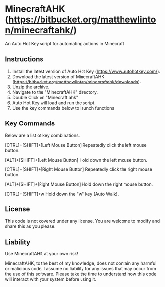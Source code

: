 # MinecraftAHK (https://bitbucket.org/matthewlinton/minecraftahk/)
An Auto Hot Key script for automating actions in Minecraft

## Instructions
1. Install the latest version of Auto Hot Key (https://www.autohotkey.com/).
1. Download the latest version of MinecraftAHK (https://bitbucket.org/matthewlinton/minecraftahk/downloads).
1. Unzip the archive.
1. Navigate to the "MinecraftAHK" directory.
1. Double Click on "Minecraft.ahk"
1. Auto Hot Key will load and run the script.
1. Use the key commands below to launch functions

## Key Commands
Below are a list of key combinations.

[CTRL]+[SHIFT]+[Left Mouse Button]
	Repeatedly click the left mouse button.
	
[ALT]+[SHIFT]+[Left Mouse Button]
	Hold down the left mouse button.
	
[CTRL]+[SHIFT]+[Right Mouse Button]
	Repeatedly click the right mouse button.

[ALT]+[SHIFT]+[Right Mouse Button]
	Hold down the right mouse button.
	
[CTRL]+[SHIFT]+w
	Hold down the "w" key (Auto Walk).
	
## License
This code is not covered under any license. You are welcome to modify and share this as you please.

## Liability
Use MinecraftAHK at your own risk!

MinecraftAHK, to the best of my knowledge, does not contain any harmful or malicious code. I assume no liability for any issues that may occur from the use of this software. Please take the time to understand how this code will interact with your system before using it.